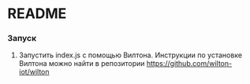 # README #

### Запуск ###

1) Запустить index.js с помощью Вилтона. Инструкции по установке Вилтона можно найти в репозитории https://github.com/wilton-iot/wilton

